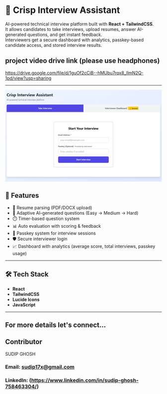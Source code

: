 # 🤖 Crisp Interview Assistant

AI-powered technical interview platform built with **React + TailwindCSS**.  
It allows candidates to take interviews, upload resumes, answer AI-generated questions, and get instant feedback.  
Interviewers get a secure dashboard with analytics, passkey-based candidate access, and stored interview results.

## project video drive link (please use headphones)
https://drive.google.com/file/d/1guOf2cCiB--hMUbu7rqx8_llmN2Q-1pd/view?usp=sharing

---

![image alt](https://github.com/sudip17x/Crisp_Interview_Assistant/blob/a7b19a92367445d31144327a16af596d4b61a5a8/Ai_interview.jpg)


## 🚀 Features
- 📄 Resume parsing (PDF/DOCX upload)
- 🎯 Adaptive AI-generated questions (Easy → Medium → Hard)
- ⏱️ Timer-based question system
- 📊 Auto evaluation with scoring & feedback
- 🔑 Passkey system for interview sessions
- 🛡 Secure interviewer login
- 📈 Dashboard with analytics (average score, total interviews, passkey usage)

---

## 🛠 Tech Stack
- **React**
- **TailwindCSS**
- **Lucide Icons**
- **JavaScript**

---

## For more details let's connect...

## Contributor
 SUDIP GHOSH
### Email: sudip17x@gmail.com
### LinkedIn: (https://www.linkedin.com/in/sudip-ghosh-758463304/)
